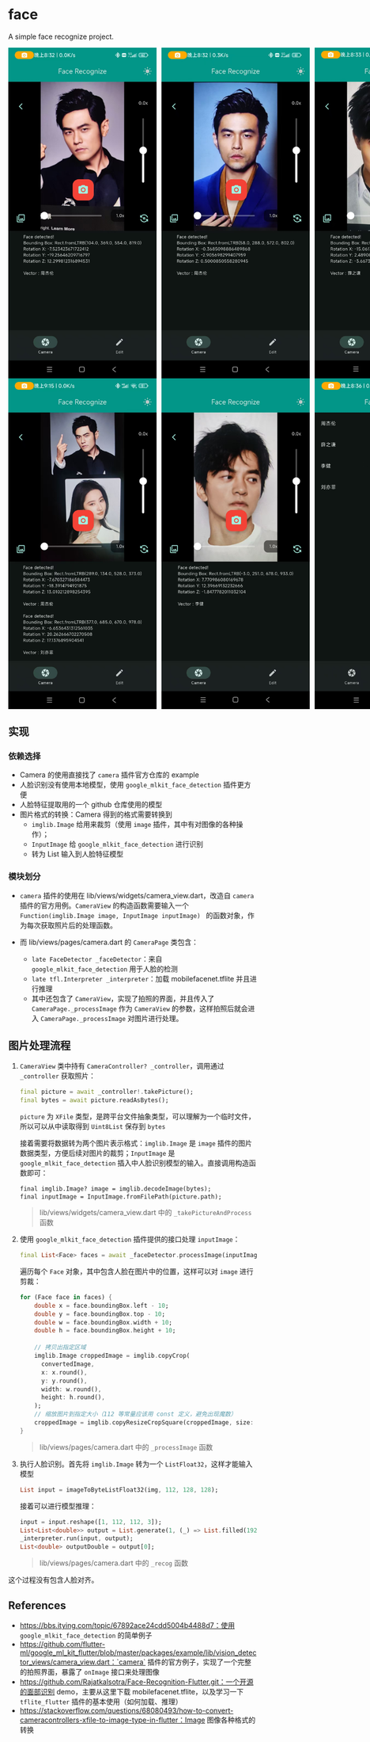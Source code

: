 # face

A simple face recognize project.

<div style="display: flex; gap: 10px;">
  <img src="./assets/images/zjl1.jpg" alt="zjl1" style="width:300px;">
  <img src="./assets/images/zjl2.jpg" alt="zjl2" style="width:300px;">
  <img src="./assets/images/xzq.jpg" alt="xzq" style="width:300px;">
</div>

<div style="display: flex; gap: 10px;">
<img src="./assets/images/mp.jpg" alt="mp" style="width:300px;">
<img src="./assets/images/lj.jpg" alt="lj" style="width:300px;">
<img src="./assets/images/list.jpg" alt="list" style="width:300px;">
</div>



## 实现

### 依赖选择

- Camera 的使用直接找了 `camera` 插件官方仓库的 example
- 人脸识别没有使用本地模型，使用 `google_mlkit_face_detection` 插件更方便
- 人脸特征提取用的一个 github 仓库使用的模型
- 图片格式的转换：Camera 得到的格式需要转换到
  -  `imglib.Image` 给用来裁剪（使用 `image` 插件，其中有对图像的各种操作）；
  -  `InputImage` 给 `google_mlkit_face_detection` 进行识别
  -  转为 List<double> 输入到人脸特征模型

### 模块划分

- `camera` 插件的使用在 lib/views/widgets/camera_view.dart，改造自 `camera` 插件的官方用例。`CameraView` 的构造函数需要输入一个 `Function(imglib.Image image, InputImage inputImage) ` 的函数对象，作为每次获取照片后的处理函数。

- 而 lib/views/pages/camera.dart 的 `CameraPage` 类包含：

    - `late FaceDetector _faceDetector`：来自 `google_mlkit_face_detection` 用于人脸的检测
    - `late tfl.Interpreter _interpreter`：加载 mobilefacenet.tflite 并且进行推理
    - 其中还包含了 `CameraView`，实现了拍照的界面，并且传入了 `CameraPage._processImage` 作为 `CameraView` 的参数，这样拍照后就会进入 `CameraPage._processImage` 对图片进行处理。

    

## 图片处理流程

1. `CameraView` 类中持有 `CameraController? _controller`，调用通过 `_controller` 获取照片：

    ```dart
    final picture = await _controller!.takePicture();
    final bytes = await picture.readAsBytes();
    ```

    `picture` 为 `XFile` 类型，是跨平台文件抽象类型，可以理解为一个临时文件，所以可以从中读取得到 `Uint8List` 保存到 `bytes` 

    接着需要将数据转为两个图片表示格式：`imglib.Image` 是 `image` 插件的图片数据类型，方便后续对图片的裁剪；`InputImage` 是 `google_mlkit_face_detection` 插入中人脸识别模型的输入。直接调用构造函数即可：

    ```
    final imglib.Image? image = imglib.decodeImage(bytes);
    final inputImage = InputImage.fromFilePath(picture.path);
    ```

    > lib/views/widgets/camera_view.dart 中的 `_takePictureAndProcess` 函数

2. 使用 `google_mlkit_face_detection` 插件提供的接口处理 `inputImage`：

    ```dart
    final List<Face> faces = await _faceDetector.processImage(inputImage);
    ```

    遍历每个 `Face` 对象，其中包含人脸在图片中的位置，这样可以对 `image` 进行剪裁：

    ````dart
    for (Face face in faces) {
        double x = face.boundingBox.left - 10;
        double y = face.boundingBox.top - 10;
        double w = face.boundingBox.width + 10;
        double h = face.boundingBox.height + 10;
    	
        // 拷贝出指定区域
        imglib.Image croppedImage = imglib.copyCrop(
          convertedImage,
          x: x.round(),
          y: y.round(),
          width: w.round(),
          height: h.round(),
        );
        // 缩放图片到指定大小（112 等常量应该用 const 定义，避免出现魔数）
        croppedImage = imglib.copyResizeCropSquare(croppedImage, size: 112);
    }
    ````

    > lib/views/pages/camera.dart 中的 `_processImage` 函数
3. 执行人脸识别。首先将 `imglib.Image` 转为一个 `ListFloat32`，这样才能输入模型

    ```dart
    List input = imageToByteListFloat32(img, 112, 128, 128);
    ```

    接着可以进行模型推理：

    ```dart
    input = input.reshape([1, 112, 112, 3]);
    List<List<double>> output = List.generate(1, (_) => List.filled(192, 0));
    _interpreter.run(input, output);
    List<double> outputDouble = output[0];
    ```

	>lib/views/pages/camera.dart 中的 `_recog` 函数

这个过程没有包含人脸对齐。




## References

- https://bbs.itying.com/topic/67892ace24cdd5004b4488d7：使用 `google_mlkit_face_detection` 的简单例子
- https://github.com/flutter-ml/google_ml_kit_flutter/blob/master/packages/example/lib/vision_detector_views/camera_view.dart：`camera` 插件的官方例子，实现了一个完整的拍照界面，暴露了 `onImage` 接口来处理图像
- https://github.com/Rajatkalsotra/Face-Recognition-Flutter.git：一个开源的面部识别 demo，主要从这里下载 mobilefacenet.tflite，以及学习一下 `tflite_flutter` 插件的基本使用（如何加载、推理）
- https://stackoverflow.com/questions/68080493/how-to-convert-cameracontrollers-xfile-to-image-type-in-flutter：Image 图像各种格式的转换